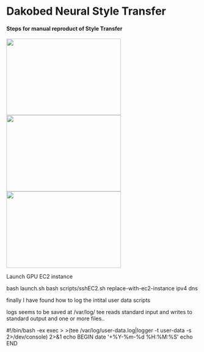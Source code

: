 # Dakobed Neural Style Transfer


#### Steps for manual reproduct of Style Transfer

<img src="https://dakobed-style.s3-us-west-2.amazonaws.com/sunrise.jpg" width="300" height="200">
<img src="https://dakobed-style.s3-us-west-2.amazonaws.com/style_dir/gp_base.jpg" width="300" height="200">

<img src="https://dakobed-style.s3-us-west-2.amazonaws.com/result.png" width="300" height="200">




Launch GPU EC2 instance

bash launch.sh
bash scripts/sshEC2.sh replace-with-ec2-instance ipv4 dns 



finally I have found how to log the intital user data scripts

logs seems to be saved at /var/log/
tee reads standard input and writes to standard output and one or more files..


#!/bin/bash -ex
exec > >(tee /var/log/user-data.log|logger -t user-data -s 2>/dev/console) 2>&1
echo BEGIN
date '+%Y-%m-%d %H:%M:%S'
echo END


